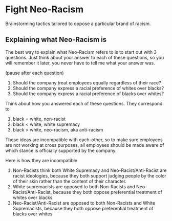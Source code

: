 # Fight Neo-Racism

Brainstorming tactics tailored to oppose a particular brand of racism.

## Explaining what Neo-Racism is

The best way to explain what Neo-Racism refers to is to start out with 3 questions.
Just think about your answer to each of these questions,
so you will remember it later,
you never have to tell me what your answer was.

(pause after each question)
1. Should the company treat employees equally regardless of their race?
2. Should the company express a racial preference of whites over blacks?
3. Should the company express a racial preference of blacks over whites?

Think about how you answered each of these questions.
They correspond to 
1. black = white, non-racist
2. black < white, white supremacy
3. black > white, neo-racism, aka anti-racism

These ideas are incompatible with each-other,
so to make sure employees are not working at cross purposes, 
all employees should be made aware of which stance is officially supported by the company.

Here is how they are incompatible
1. Non-Racists think both White Supremacy and Neo-Racist/Anti-Racist are racist ideologies,
because they both support judging people by the color of their skin rather than the content of their character.
2. White supremacists are opposed to both Non-Racists and Neo-Racist/Anti-Racist,
because they both oppose preferential treatment of whites over blacks
3. Neo-Racist/Anti-Racist are opposed to both Non-Racists and White Supremacists,
because they both oppose preferential treatment of blacks over whites

